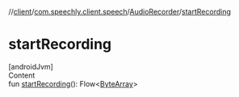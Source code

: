 //[client](../../index.md)/[com.speechly.client.speech](../index.md)/[AudioRecorder](index.md)/[startRecording](start-recording.md)



# startRecording  
[androidJvm]  
Content  
fun [startRecording](start-recording.md)(): Flow<[ByteArray](https://kotlinlang.org/api/latest/jvm/stdlib/kotlin/-byte-array/index.html)>  



